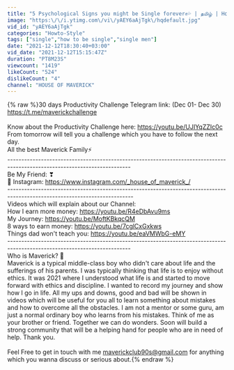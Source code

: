 ```yaml
---
title: "5 Psychological Signs you might be Single forever✊💦 | தமிழ் | House of Maverick"
image: "https:\/\/i.ytimg.com\/vi\/yAEY6aAjTgk\/hqdefault.jpg"
vid_id: "yAEY6aAjTgk"
categories: "Howto-Style"
tags: ["single","how to be single","single men"]
date: "2021-12-12T18:30:40+03:00"
vid_date: "2021-12-12T15:15:47Z"
duration: "PT8M23S"
viewcount: "1419"
likeCount: "524"
dislikeCount: "4"
channel: "HOUSE OF MAVERICK"
---
```

{% raw %}30 days Productivity Challenge Telegram link: (Dec 01- Dec 30)<br /><a rel="nofollow" target="blank" href="https://t.me/maverickchallenge">https://t.me/maverickchallenge</a><br /><br />Know about the Productivity Challenge here: <a rel="nofollow" target="blank" href="https://youtu.be/UJIYqZZIc0c">https://youtu.be/UJIYqZZIc0c</a><br />From tomorrow will tell you a challenge which you have to follow the next day. <br />All the best Maverick Family⚡<br />--------------------------------------------------------------------------------------------------------------------------<br />Be My Friend: ❣<br />💯 Instagram: <a rel="nofollow" target="blank" href="https://www.instagram.com/_house_of_maverick_/">https://www.instagram.com/_house_of_maverick_/</a><br />---------------------------------------------------------------------------------------------------------------------------<br />Videos which will explain about our Channel: <br />How I earn more money: <a rel="nofollow" target="blank" href="https://youtu.be/R4eDbAvu9ms">https://youtu.be/R4eDbAvu9ms</a><br />My Journey: <a rel="nofollow" target="blank" href="https://youtu.be/MoftKBkqcQM">https://youtu.be/MoftKBkqcQM</a><br />8 ways to earn money: <a rel="nofollow" target="blank" href="https://youtu.be/7cglCxGxkws">https://youtu.be/7cglCxGxkws</a><br />Things dad won't teach you: <a rel="nofollow" target="blank" href="https://youtu.be/eaVMWbG-eMY">https://youtu.be/eaVMWbG-eMY</a><br />--------------------------------------------------------------------------------------------------------------------------<br />Who is Maverick? 🤔<br />Maverick is a typical middle-class boy who didn't care about life and the sufferings of his parents. I was typically thinking that life is to enjoy without ethics. It was 2021 where I understood what life is and started to move forward with ethics and discipline. I wanted to record my journey and show how I go in life. All my ups and downs, good and bad will be shown in videos which will be useful for you all to learn something about mistakes and how to overcome all the obstacles. I am not a mentor or some guru, am just a normal ordinary boy who learns from his mistakes. Think of me as your brother or friend. Together we can do wonders. Soon will build a strong community that will be a helping hand for people who are in need of help. Thank you.<br /><br />Feel Free to get in touch with me maverickclub90s@gmail.com for anything which you wanna discuss or serious about.{% endraw %}
